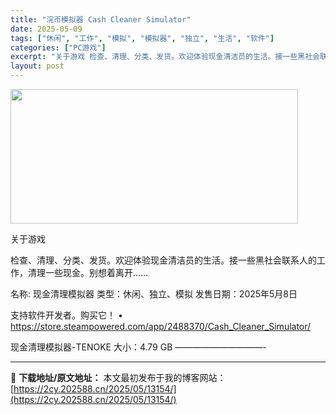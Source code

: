 ```yaml
---
title: "浣币模拟器 Cash Cleaner Simulator"
date: 2025-05-09
tags: ["休闲", "工作", "模拟", "模拟器", "独立", "生活", "软件"]
categories: ["PC游戏"]
excerpt: "关于游戏 检查、清理、分类、发货。欢迎体验现金清洁员的生活。接一些黑社会联系人的工作，清理一些现金。别想着离开…… 名称: 现金清理模拟器 类型：休闲、独立、模拟 发售日期：2025年5月8日 支持软件开发者。购买它！ • https://store.steampowered.com/app/248&hellip;"
layout: post
---
```


<img src="https://2cy.202588.cn/wp-content/uploads/2025/05/2025050905342465.webp" alt="" width="460" height="215" class="aligncenter size-full wp-image-13139" />

关于游戏

检查、清理、分类、发货。欢迎体验现金清洁员的生活。接一些黑社会联系人的工作，清理一些现金。别想着离开……

名称: 现金清理模拟器
类型：休闲、独立、模拟
发售日期：2025年5月8日

支持软件开发者。购买它！
• https://store.steampowered.com/app/2488370/Cash_Cleaner_Simulator/

现金清理模拟器-TENOKE
大小：4.79 GB
——————————- 

---
📖 **下载地址/原文地址：** 本文最初发布于我的博客网站：[https://2cy.202588.cn/2025/05/13154/](https://2cy.202588.cn/2025/05/13154/)
